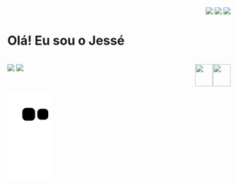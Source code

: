 <div align="right" style='padding-left:20px'>
  <a href="bit.ly/3aheV12" target="_blank"><img src="https://img.shields.io/badge/YouTube-FF0000?style=flat&logo=youtube&logoColor=white" target="_blank"></a>
  <a href="bit.ly/3daIy7d" target="_blank"><img src="https://img.shields.io/badge/-Instagram-%23E4405F?style=flat&logo=instagram&logoColor=white" target="_blank"></a>
  <a href="bit.ly/30St0mV" target="_blank"><img src="https://img.shields.io/badge/-LinkedIn-%230077B5?style=flat&logo=linkedin&logoColor=white" target="_blank"></a> 
</div>

<h1> 
  Olá! Eu sou o Jessé &nbsp; 
</h1>

<br>

<div>
  <img height="180em" src="https://github-readme-stats.vercel.app/api?username=JHDsBR&show_icons=true&theme=dark&include_all_commits=true&count_private=true"/>
  <img height="180em" src="https://github-readme-stats.vercel.app/api/top-langs/?username=JHDsBR&layout=compact&langs_count=16&theme=dark"/>
  <img align="right" height="50" width="40" src="https://cdn.jsdelivr.net/gh/devicons/devicon/icons/python/python-plain.svg" />
  <img align="right" height="50" width="40" src="https://cdn.jsdelivr.net/gh/devicons/devicon/icons/c/c-plain.svg" />
  <br>
  <br>
</div>

##

![Snake animation](https://github.com/JHDsBR/JHDsBR/blob/output/github-contribution-grid-snake.svg)
